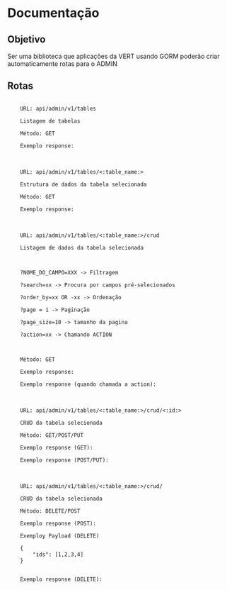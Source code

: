 # Documentação

## Objetivo
Ser uma biblioteca que aplicações da VERT usando GORM poderão criar automaticamente rotas para o ADMIN

## Rotas
<code> 
    URL: api/admin/v1/tables <br>
    Listagem de tabelas <br>
    Método: GET <br>
    Exemplo response: <br>
</code>
<br>
<code> 
    URL: api/admin/v1/tables/<:table_name:> <br>
    Estrutura de dados da tabela selecionada <br>
    Método: GET <br>
    Exemplo response: <br>
</code>
<br>
<code> 
    URL: api/admin/v1/tables/<:table_name:>/crud <br>
    Listagem de dados da tabela selecionada<br>
    <br>
    ?NOME_DO_CAMPO=XXX -> Filtragem <br>
    ?search=xx -> Procura por campos pré-selecionados <br>
    ?order_by=xx OR -xx -> Ordenação <br>
    ?page = 1 -> Paginação <br>
    ?page_size=10 -> tamanho da pagina<br>
    ?action=xx -> Chamando ACTION <br>
    <br>
    Método: GET <br>
    Exemplo response: <br>
    Exemplo response (quando chamada a action): <br>
</code>
<br>
<code> 
    URL: api/admin/v1/tables/<:table_name:>/crud/<:id:> <br>
    CRUD da tabela selecionada <br>
    Método: GET/POST/PUT <br>
    Exemplo response (GET): <br>
    Exemplo response (POST/PUT): <br>
</code>
<br>
<code> 
    URL: api/admin/v1/tables/<:table_name:>/crud/ <br>
    CRUD da tabela selecionada <br>
    Método: DELETE/POST <br>
    Exemplo response (POST): <br>
    Exemploy Payload (DELETE) <br>
    {
        "ids": [1,2,3,4]
    }
    <br>
    Exemplo response (DELETE): <br>
</code>